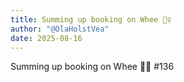 ```yaml
---
title: Summing up booking on Whee 🚴‍♀️ 
author: "@OlaHolstVea"
date: 2025-08-16
---
```



Summing up booking on Whee 🚴‍♀️ #136